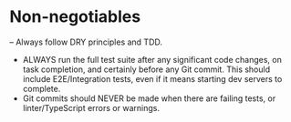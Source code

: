 # Non-negotiables
– Always follow DRY principles and TDD.
- ALWAYS run the full test suite after any significant code changes, on task completion, and certainly before any Git commit. This should include E2E/Integration tests, even if it means starting dev servers to complete.
- Git commits should NEVER be made when there are failing tests, or linter/TypeScript errors or warnings.